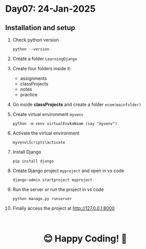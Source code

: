 # Day07: 24-Jan-2025

## Installation and setup

1. Check python version

    ```
    python --version
    ```

2. Create a folder `LearningDjango`

3. Create four folders inside it:

    - assignments
    - classProjects
    - notes
    - practice

4. Go inside **classProjects** and create a folder `ecom(mainfolder)`

5. Create virtual environment `myvenv`

    ```
    python -m venv virtualEnvKaNaam (say "myvenv")
    ```

6. Activate the virtual environment 

    ```
    myvenv\Scripts\activate
    ```

7. Install Django

    ```
    pip install django
    ```

8. Create Django project `myproject` and open in vs code

    ```
    django-admin startproject myproject
    ```

9. Run the server or run the project in vs code

    ```
    python manage.py runserver
    ```
10. Finally access the project at http://127.0.0.1:8000

<br>

<h1 align=center>😊 Happy Coding! 🚀</h1>